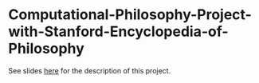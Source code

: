 # Computational-Philosophy-Project-with-Stanford-Encyclopedia-of-Philosophy

See slides [here](https://www.canva.com/design/DAF6F92Y0LE/NPHSsPbxfaxDvdPj4-KB1Q/view?utm_content=DAF6F92Y0LE&utm_campaign=designshare&utm_medium=link&utm_source=editor) for the description of this project.
